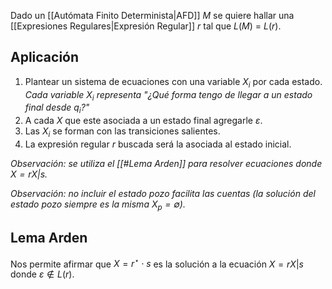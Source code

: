 Dado un [[Autómata Finito Determinista|AFD]] $M$ se quiere hallar una [[Expresiones Regulares|Expresión Regular]] $r$ tal que $L(M)$ = $L(r)$.

## Aplicación
1. Plantear un sistema de ecuaciones con una variable $X_i$ por cada estado. *Cada variable $X_i$ representa "¿Qué forma tengo de llegar a un estado final desde $q_i$?"*
2. A cada $X$ que este asociada a un estado final agregarle $\varepsilon$.
3. Las $X_i$ se forman con las transiciones salientes.
4. La expresión regular $r$ buscada será la asociada al estado inicial.

*Observación: se utiliza el [[#Lema Arden]] para resolver ecuaciones donde $X=rX|s$.*

*Observación: no incluir el estado pozo facilita las cuentas (la solución del estado pozo siempre es la misma $X_p=\emptyset$).*

## Lema Arden
Nos permite afirmar que $X=r^\star \cdot s$ es la solución a la ecuación $X=rX|s$ donde $\varepsilon \notin L(r)$.